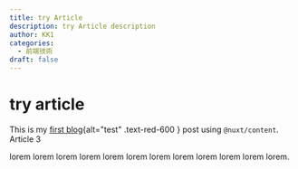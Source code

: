 ```yaml
---
title: try Article
description: try Article description
author: KK1
categories:
  - 前端技術
draft: false
---
```


# try article

This is my [first blog](#link){alt="test" .text-red-600 } post using `@nuxt/content`. Article 3

<!-- more -->
lorem lorem lorem lorem lorem lorem lorem lorem lorem lorem lorem lorem.
